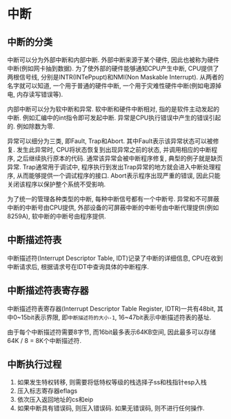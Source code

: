 中断
===========


中断的分类
---------------

中断可以分为外部中断和内部中断. 外部中断来源于某个硬件, 因此也被称为硬件中断(例如网卡抽到数据). 为了使外部的硬件能够通知CPU产生中断, CPU提供了两根信号线, 分别是INTR(INTePpupt)和NMI(Non Maskable Interrupt). 从两者的名字就可以知道, 一个用于普通的硬件中断, 一个用于灾难性硬件中断(例如电源掉电, 内存读写错误等).

内部中断可以分为软中断和异常. 软中断和硬件中断相对, 指的是软件主动发起的中断. 例如汇编中的int指令即可发起中断. 异常是CPU执行错误中产生的错误引起的. 例如除数为零.

异常可以细分为三类, 即Fault, Trap和Abort. 其中Fault表示该异常状态可以被修复. 发生此异常时, CPU将状态恢复到出现异常之前的状态, 并调用相应的中断程序, 之后继续执行原本的代码. 通常该异常会被中断程序修复, 典型的例子就是缺页异常. Trap通常用于调试中, 程序执行到发出Trap异常的地方就会进入中断处理程序, 从而能够提供一个调试程序的接口. Abort表示程序出现严重的错误, 因此只能关闭该程序以保护整个系统不受影响.

为了统一的管理各种类型的中断, 每种中断信号都有一个中断号. 异常和不可屏蔽中断的中断号由CPU提供, 外部设备的可屏蔽中断的中断号由中断代理提供(例如8259A), 软中断的中断号由程序提供.


中断描述符表
---------------

中断描述符(Interrupt Descriptor Table, IDT)记录了中断的详细信息, CPU在收到中断请求后, 根据请求号在IDT中查询具体的中断程序.





中断描述符表寄存器
---------------------

中断描述符表寄存器(Interrupt Descriptor Table Register, IDTR)一共有48bit, 其中0~15bit表示界限, 即`中断描述符的大小-1`, 16~47bit表示中断描述符表的基址.

由于每个中断描述符需要8字节, 而16bit最多表示64KB空间, 因此最多可以存储 64K / 8 = 8K个中断描述符.



中断执行过程
------------------

1. 如果发生特权转移, 则需要将低特权等级的栈选择子ss和栈指针esp入栈
2. 压入标志寄存器eflags
3. 依次压入返回地址的cs和eip
4. 如果中断具有错误码, 则压入错误码. 如果无错误码, 则不进行任何操作.

